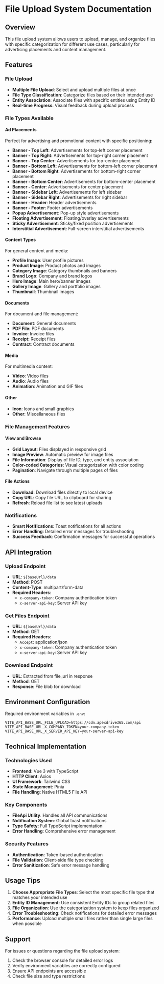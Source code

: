# File Upload System Documentation

## Overview
This file upload system allows users to upload, manage, and organize files with specific categorization for different use cases, particularly for advertising placements and content management.

## Features

### File Upload
- **Multiple File Upload**: Select and upload multiple files at once
- **File Type Classification**: Categorize files based on their intended use
- **Entity Association**: Associate files with specific entities using Entity ID
- **Real-time Progress**: Visual feedback during upload process

### File Types Available

#### Ad Placements
Perfect for advertising and promotional content with specific positioning:
- **Banner - Top Left**: Advertisements for top-left corner placement
- **Banner - Top Right**: Advertisements for top-right corner placement  
- **Banner - Top Center**: Advertisements for top-center placement
- **Banner - Bottom Left**: Advertisements for bottom-left corner placement
- **Banner - Bottom Right**: Advertisements for bottom-right corner placement
- **Banner - Bottom Center**: Advertisements for bottom-center placement
- **Banner - Center**: Advertisements for center placement
- **Banner - Sidebar Left**: Advertisements for left sidebar
- **Banner - Sidebar Right**: Advertisements for right sidebar
- **Banner - Header**: Header advertisements
- **Banner - Footer**: Footer advertisements
- **Popup Advertisement**: Pop-up style advertisements
- **Floating Advertisement**: Floating/overlay advertisements
- **Sticky Advertisement**: Sticky/fixed position advertisements
- **Interstitial Advertisement**: Full-screen interstitial advertisements

#### Content Types
For general content and media:
- **Profile Image**: User profile pictures
- **Product Image**: Product photos and images
- **Category Image**: Category thumbnails and banners
- **Brand Logo**: Company and brand logos
- **Hero Image**: Main hero/banner images
- **Gallery Image**: Gallery and portfolio images
- **Thumbnail**: Thumbnail images

#### Documents
For document and file management:
- **Document**: General documents
- **PDF File**: PDF documents
- **Invoice**: Invoice files
- **Receipt**: Receipt files
- **Contract**: Contract documents

#### Media
For multimedia content:
- **Video**: Video files
- **Audio**: Audio files
- **Animation**: Animation and GIF files

#### Other
- **Icon**: Icons and small graphics
- **Other**: Miscellaneous files

### File Management Features

#### View and Browse
- **Grid Layout**: Files displayed in responsive grid
- **Image Preview**: Automatic preview for image files
- **File Information**: Display of file ID, type, and entity association
- **Color-coded Categories**: Visual categorization with color coding
- **Pagination**: Navigate through multiple pages of files

#### File Actions
- **Download**: Download files directly to local device
- **Copy URL**: Copy file URL to clipboard for sharing
- **Refresh**: Reload file list to see latest uploads

### Notifications
- **Smart Notifications**: Toast notifications for all actions
- **Error Handling**: Detailed error messages for troubleshooting
- **Success Feedback**: Confirmation messages for successful operations

## API Integration

### Upload Endpoint
- **URL**: `${baseUrl}/data`
- **Method**: POST
- **Content-Type**: multipart/form-data
- **Required Headers**:
  - `x-company-token`: Company authentication token
  - `x-server-api-key`: Server API key

### Get Files Endpoint
- **URL**: `${baseUrl}/data`
- **Method**: GET
- **Required Headers**:
  - `Accept`: application/json
  - `x-company-token`: Company authentication token
  - `x-server-api-key`: Server API key

### Download Endpoint
- **URL**: Extracted from file_url in response
- **Method**: GET
- **Response**: File blob for download

## Environment Configuration

Required environment variables in `.env`:
```env
VITE_API_BASE_URL_FILE_UPLOAD=https://cdn.apexdrive365.com/api
VITE_API_BASE_URL_X_COMPANY_TOKEN=your-company-token
VITE_API_BASE_URL_X_SERVER_API_KEY=your-server-api-key
```

## Technical Implementation

### Technologies Used
- **Frontend**: Vue 3 with TypeScript
- **HTTP Client**: Axios
- **UI Framework**: Tailwind CSS
- **State Management**: Pinia
- **File Handling**: Native HTML5 File API

### Key Components
- **FileApi Utility**: Handles all API communications
- **Notification System**: Global toast notifications
- **Type Safety**: Full TypeScript implementation
- **Error Handling**: Comprehensive error management

### Security Features
- **Authentication**: Token-based authentication
- **File Validation**: Client-side file type checking
- **Error Sanitization**: Safe error message handling

## Usage Tips

1. **Choose Appropriate File Types**: Select the most specific file type that matches your intended use
2. **Entity ID Management**: Use consistent Entity IDs to group related files
3. **File Organization**: Use the categorization system to keep files organized
4. **Error Troubleshooting**: Check notifications for detailed error messages
5. **Performance**: Upload multiple small files rather than single large files when possible

## Support

For issues or questions regarding the file upload system:
1. Check the browser console for detailed error logs
2. Verify environment variables are correctly configured
3. Ensure API endpoints are accessible
4. Check file size and type restrictions
